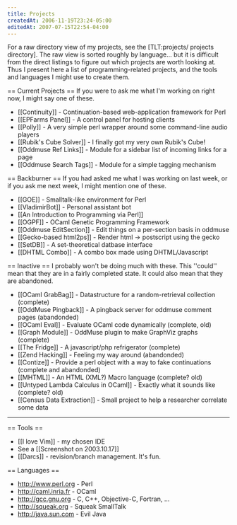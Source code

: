 ```yaml
---
title: Projects
createdAt: 2006-11-19T23:24-05:00
editedAt: 2007-07-15T22:54-04:00
---
```


For a raw directory view of my projects, see the [TLT:projects/ projects directory].  The raw view is sorted roughly by language... but it is difficult from the direct listings to figure out which projects are worth looking at. Thus I present here a list of programming-related projects, and the tools and languages I might use to create them.

== Current Projects ==
If you were to ask me what I'm working on right now, I might say one of these.
* [[Continuity]] - Continuation-based web-application framework for Perl
* [[EPFarms Panel]] - A control panel for hosting clients
* [[Polly]] - A very simple perl wrapper around some command-line audio players
* [[Rubik's Cube Solver]] - I finally got my very own Rubik's Cube!
* [[Oddmuse Ref Links]] - Module for a sidebar list of incoming links for a page
* [[Oddmuse Search Tags]] - Module for a simple tagging mechanism

== Backburner ==
If you had asked me what I was working on last week, or if you ask me next week, I might mention one of these.
* [[GOE]] - Smalltalk-like environment for Perl
* [[VladimirBot]] - Personal assistant bot
* [[An Introduction to Programming via Perl]]
* [[OGPF]] - OCaml Genetic Programming Framework
* [[Oddmuse EditSection]] - Edit things on a per-section basis in oddmuse
* [[Gecko-based html2ps]] - Render html -> postscript using the gecko 
* [[SetDB]] - A set-theoretical datbase interface
* [[DHTML Combo]] - A combo box made using DHTML/Javascript

== Inactive ==
I probably won't be doing much with these. This ''could'' mean that they are in a fairly completed state. It could also mean that they are abandoned.
* [[OCaml GrabBag]] - Datastructure for a random-retrieval collection (complete)
* [[OddMuse Pingback]] - A pingback server for oddmuse comment pages (abandonded)
* [[OCaml Eval]] - Evaluate OCaml code dynamically (complete, old)
* [[Graph Module]] - OddMuse plugin to make GraphViz graphs (complete)
* [[The Fridge]] - A javascript/php refrigerator (complete)
* [[Zend Hacking]] - Feeling my way around (abandonded)
* [[Contize]] - Provide a perl object with a way to fake continuations (complete and abandonded)
* [[MHTML]] - An HTML (XML?) Macro language (complete? old)
* [[Untyped Lambda Calculus in OCaml]] - Exactly what it sounds like (complete? old)
* [[Census Data Extraction]] - Small project to help a researcher correlate some data


----

== Tools ==
* [[I love Vim]] - my chosen IDE
* See a [[Screenshot on 2003.10.17]]
* [[Darcs]] - revision/branch management. It's fun.

== Languages ==
* http://www.perl.org - Perl
* http://caml.inria.fr - OCaml
* http://gcc.gnu.org - C, C++, Objective-C, Fortran, ...
* http://squeak.org - Squeak SmallTalk
* http://java.sun.com - Evil Java

